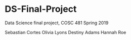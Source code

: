 # DS-Final-Project
Data Science final project, COSC 481 Spring 2019

Sebastian Cortes
Olivia Lyons
Destiny Adams
Hannah Roe

